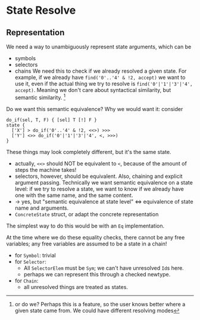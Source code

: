 # State Resolve
## Representation
We need a way to unambiguously represent state arguments, which can be
- symbols
- selectors
- chains
We need this to check if we already resolved a given state. For example, if we already have
`find('0'..'4' & !2, accept)`
we want to use it, even if the actual thing we try to resolve is
`find('0'|'1'|'3'|'4', accept)`.
Meaning we don't care about syntactical similarity, but semantic similarity. [^1]

Do we want this semantic equivalence?
Why we would want it: consider
```
do_if(sel, T, F) { [sel] T [!] F }
state {
  ['X'] > do_if('0'..'4' & !2, <<>) >>>
  ['Y'] <>> do_if('0'|'1'|'3'|'4', <, >>>)
}
```
These things may look completely different, but it's the same state.
- actually, `<<>` should NOT be equivalent to `<`, because of the amount of steps the machine takes!
- selectors, however, should be equivalent. Also, chaining and explicit argument passing.
Technically we want semantic equivalence on a state level: if we try to resolve a state, we want to know if we already have one with the same name, and the same content.
- -> yes, but "semantic equivalence at state level" <=> equivalence of state name and arguments.
- `ConcreteState` struct, or adapt the concrete representation


The simplest way to do this would be with an `Eq` implementation.

At the time where we do these equality checks, there cannot be any free variables; any free variables are assumed to be a state in a chain!
- for `Symbol`: trivial
- for `Selector`:
	- All `SelectorElem` must be `Sym`; we can't have unresolved `Id`s here.
	- perhaps we can represent this through a checked newtype.
- for `Chain`:
	- all unresolved things are treated as states.

[^1]: or do we? Perhaps this is a feature, so the user knows better where a given state came from. We could have different resolving modes